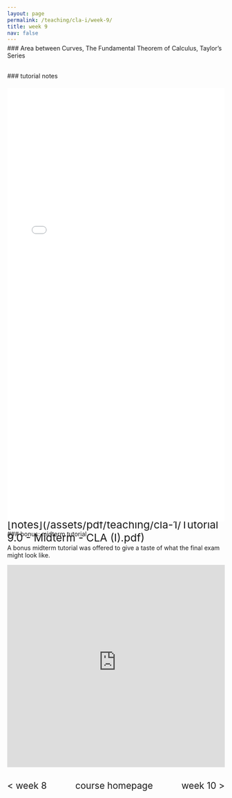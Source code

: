 ```yaml
---
layout: page
permalink: /teaching/cla-i/week-9/
title: week 9
nav: false
---
```


<div style="margin-top: -10px;"></div>
###  Area between Curves, The Fundamental Theorem of Calculus, Taylor’s Series 

<div style="margin-top: 30px;"></div>
### tutorial notes
<div style="margin-top: 20px;"></div>

<center>
<iframe src="/assets/pdf/teaching/cla-1/Tutorial 9 - CLA (I).pdf/" width="100%" height="1000" style="border: none;">
  <p>Your browser does not support iframes.</p>
</iframe>
</center>


<div style="margin-top: 20px;"></div>
### bonus: midterm tutorial

<div style="margin-top: -45px;"></div>
<span style="float:right; font-size: 1.75em;">  [notes](/assets/pdf/teaching/cla-1/Tutorial 9.0 - Midterm - CLA (I).pdf)</span>
<br> 
<div style="margin-top: 30px;"></div>

A bonus midterm tutorial was offered to give a taste of what the final exam might look like.

<iframe 
    class="rounded z-depth-1" 
    zoomable="true" 
    style="width: 100%; height: 350pt;" 
    src="https://www.youtube-nocookie.com/embed/r2goqJ3sAT8?si=tOCvTRZIyW2fcKik" 
    title="YouTube video player" 
    frameborder="0" 
    allow="accelerometer; autoplay; clipboard-write; encrypted-media; gyroscope; picture-in-picture; web-share" 
    referrerpolicy="strict-origin-when-cross-origin" 
    allowfullscreen>
</iframe>

<div style="margin-top: 30px;"></div>
<div style="display: flex; justify-content: space-between; align-items: center;">
  <a href="/teaching/cla-i/week-8/" style="font-size: 1.5em; text-decoration: none;"> < week 8</a>
  <a href="/teaching/cla-i/" style="font-size: 1.5em; text-decoration: none; text-align: center;"> course homepage </a>
  <a href="/teaching/cla-i/week-10/" style="font-size: 1.5em; text-decoration: none; text-align: right;"> week 10 > </a>
</div>

